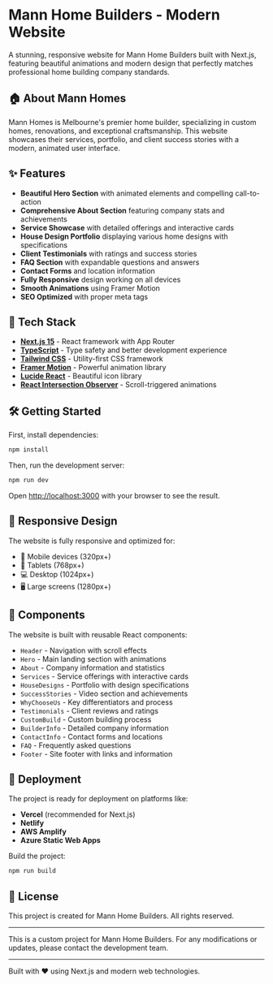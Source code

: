 # Mann Home Builders - Modern Website

A stunning, responsive website for Mann Home Builders built with Next.js, featuring beautiful animations and modern design that perfectly matches professional home building company standards.

## 🏠 About Mann Homes

Mann Homes is Melbourne's premier home builder, specializing in custom homes, renovations, and exceptional craftsmanship. This website showcases their services, portfolio, and client success stories with a modern, animated user interface.

## ✨ Features

- **Beautiful Hero Section** with animated elements and compelling call-to-action
- **Comprehensive About Section** featuring company stats and achievements
- **Service Showcase** with detailed offerings and interactive cards
- **House Design Portfolio** displaying various home designs with specifications
- **Client Testimonials** with ratings and success stories
- **FAQ Section** with expandable questions and answers
- **Contact Forms** and location information
- **Fully Responsive** design working on all devices
- **Smooth Animations** using Framer Motion
- **SEO Optimized** with proper meta tags

## 🚀 Tech Stack

- **[Next.js 15](https://nextjs.org/)** - React framework with App Router
- **[TypeScript](https://www.typescriptlang.org/)** - Type safety and better development experience
- **[Tailwind CSS](https://tailwindcss.com/)** - Utility-first CSS framework
- **[Framer Motion](https://www.framer.com/motion/)** - Powerful animation library
- **[Lucide React](https://lucide.dev/)** - Beautiful icon library
- **[React Intersection Observer](https://www.npmjs.com/package/react-intersection-observer)** - Scroll-triggered animations

## 🛠️ Getting Started

First, install dependencies:

```bash
npm install
```

Then, run the development server:

```bash
npm run dev
```

Open [http://localhost:3000](http://localhost:3000) with your browser to see the result.

## 📱 Responsive Design

The website is fully responsive and optimized for:
- 📱 Mobile devices (320px+)
- 📱 Tablets (768px+)
- 💻 Desktop (1024px+)
- 🖥️ Large screens (1280px+)

## 🎨 Components

The website is built with reusable React components:

- `Header` - Navigation with scroll effects
- `Hero` - Main landing section with animations
- `About` - Company information and statistics
- `Services` - Service offerings with interactive cards
- `HouseDesigns` - Portfolio with design specifications
- `SuccessStories` - Video section and achievements
- `WhyChooseUs` - Key differentiators and process
- `Testimonials` - Client reviews and ratings
- `CustomBuild` - Custom building process
- `BuilderInfo` - Detailed company information
- `ContactInfo` - Contact forms and locations
- `FAQ` - Frequently asked questions
- `Footer` - Site footer with links and information

## 🚀 Deployment

The project is ready for deployment on platforms like:

- **Vercel** (recommended for Next.js)
- **Netlify**
- **AWS Amplify**
- **Azure Static Web Apps**

Build the project:

```bash
npm run build
```

## 📄 License

This project is created for Mann Home Builders. All rights reserved.

---

This is a custom project for Mann Home Builders. For any modifications or updates, please contact the development team.

---

Built with ❤️ using Next.js and modern web technologies.
